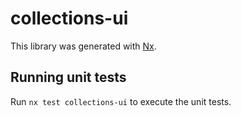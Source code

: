 # collections-ui

This library was generated with [Nx](https://nx.dev).

## Running unit tests

Run `nx test collections-ui` to execute the unit tests.
